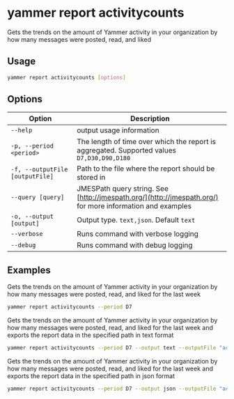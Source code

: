 # yammer report activitycounts

Gets the trends on the amount of Yammer activity in your organization by how many messages were posted, read, and liked

## Usage

```sh
yammer report activitycounts [options]
```

## Options

Option|Description
------|-----------
`--help`|output usage information
`-p, --period <period>`|The length of time over which the report is aggregated. Supported values `D7,D30,D90,D180`
`-f, --outputFile [outputFile]`|Path to the file where the report should be stored in
`--query [query]`|JMESPath query string. See [http://jmespath.org/](http://jmespath.org/) for more information and examples
`-o, --output [output]`|Output type. `text,json`. Default `text`
`--verbose`|Runs command with verbose logging
`--debug`|Runs command with debug logging

## Examples

Gets the trends on the amount of Yammer activity in your organization by how many messages were posted, read, and liked for the last week

```sh
yammer report activitycounts --period D7
```

Gets the trends on the amount of Yammer activity in your organization by how many messages were posted, read, and liked for the last week and exports the report data in the specified path in text format

```sh
yammer report activitycounts --period D7 --output text --outputFile "activitycounts.txt"
```

Gets the trends on the amount of Yammer activity in your organization by how many messages were posted, read, and liked for the last week and exports the report data in the specified path in json format

```sh
yammer report activitycounts --period D7 --output json --outputFile "activitycounts.json"
```
